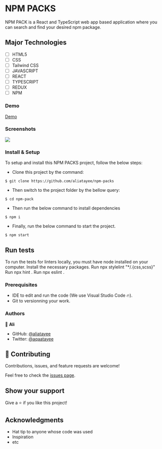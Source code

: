 
# NPM PACKS
NPM PACK is a React and TypeScript web app based application where you can search and find your desired npm package.
## Major Technologies
- [ ] HTML5
- [ ] CSS
- [ ] Tailwind CSS
- [ ] JAVASCRIPT
- [ ] REACT
- [ ] TYPESCRIPT
- [ ] REDUX
- [ ] NPM
### Demo
[Demo](https://npm-packs.netlify.app/)
### Screenshots
![](./public/images/mock.jpg)

### Install & Setup
To setup and install this NPM PACKS project, follow the below steps:
- Clone this project by the command: 

```
$ git clone https://github.com/aliatayee/npm-packs
```

- Then switch to the project folder by the bellow query:

```
$ cd npm-pack
```

- Then run the below command to install dependencies

```
$ npm i
```
- Finally, run the below command to start the project.

```
$ npm start
```

## Run tests 
To run the tests for linters locally, you must have node installed on your computer. Install the necessary packages. Run npx stylelint "*/.{css,scss}" Run npx hint . Run npx eslint .

### Prerequisites

- IDE to edit and run the code (We use Visual Studio Code 🔥).
- Git to versionning your work.

### Authors
👤 **Ali**

- GitHub: [@aliatayee](https://github.com/aliatayee)
- Twitter: [@aqaatayee](https://twitter.com/aqaatayee)


## 🤝 Contributing
Contributions, issues, and feature requests are welcome!

Feel free to check the [issues page](../../issues/).

## Show your support
Give a ⭐️ if you like this project!

## Acknowledgments
- Hat tip to anyone whose code was used
- Inspiration
- etc
